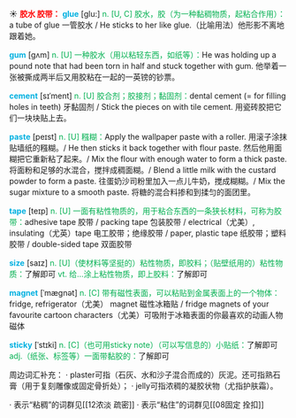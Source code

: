 ☀ <font color="red">**胶水 胶带：**</font>
<font color="sky blue">**glue**</font> [ɡlu:] 
<font color="#00b050">n. [U, C] 胶水，胶（为一种黏稠物质，起粘合作用）：</font>a tube of glue 一管胶水 / He sticks to her like glue.（比喻用法）他形影不离地跟着她。
           
<font color="sky blue">**gum**</font> [gʌm]
<font color="#00b050">n. [U] 一种胶水（用以粘轻东西，如纸等）：</font>He was holding up a pound note that had been torn in half and stuck together with gum. 他举着一张被撕成两半后又用胶粘在一起的一英镑的钞票。
 
<font color="sky blue">**cement**</font> [sɪˈment]
<font color="#00b050">n. [U] 胶合剂；胶接剂；黏固剂：</font>dental cement (= for filling holes in teeth) 牙黏固剂 / Stick the pieces on with tile cement. 用瓷砖胶把它们一块块贴上去。

<font color="sky blue">**paste**</font> [peɪst]
<font color="#00b050">n. [U] 糨糊：</font>Apply the wallpaper paste with a roller. 用滚子涂抹贴墙纸的糨糊。/ He then sticks it back together with flour paste. 然后他用面糊把它重新粘了起来。/ Mix the flour with enough water to form a thick paste. 将面粉和足够的水混合，搅拌成稠面糊。/ Blend a little milk with the custard powder to form a paste. 往蛋奶沙司粉里加入一点儿牛奶，搅成糊糊。/ Mix the sugar mixture to a smooth paste. 将糖的混合料掺和到揉匀的面团里。
 
<font color="sky blue">**tape**</font> [teɪp] 
<font color="#00b050">n. [U] 一面有粘性物质的，用于粘合东西的一条狭长材料，可称为胶带：</font>adhesive tape 胶带 / packing tape 包装胶带 / electrical（尤美）, insulating（尤英）tape 电工胶带；绝缘胶带 / paper, plastic tape 纸胶带；塑料胶带 / double-sided tape 双面胶带

<font color="sky blue">**size**</font> [saɪz] 
<font color="#00b050">n. [U]（使材料等坚挺的）粘性物质，即胶料；（贴壁纸用的）粘性物质：</font>了解即可 <font color="#00b050">vt. 给…涂上粘性物质，即上胶料：</font>了解即可
           
<font color="sky blue">**magnet**</font> [ˈmægnət]
<font color="#00b050">n. [C] 带有磁性表面，可以粘贴到金属表面上的一个物体：</font>fridge, refrigerator（尤美） magnet 磁性冰箱贴 / fridge magnets of your favourite cartoon characters（尤美）可吸附于冰箱表面的你最喜欢的动画人物磁体
           
<font color="sky blue">**sticky**</font> [ˈstɪki]
<font color="#00b050">n. [C]（也可用sticky note）（可以写信息的）小贴纸：</font>了解即可 <font color="#00b050">adj.（纸张、标签等）一面带黏胶的：</font>了解即可

周边词汇补充：
· plaster可指（石灰、水和沙子混合而成的）灰泥。还可指熟石膏（用于复刻雕像或固定骨折处）；
· jelly可指浓稠的凝胶状物（尤指护肤霜）。

· 表示“粘稠”的词群见[[12浓淡 疏密]]
· 表示“粘住”的词群见[[08固定 拴扣]]